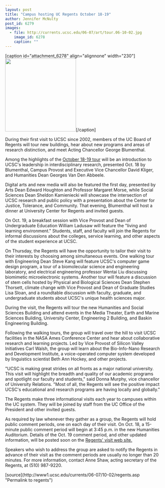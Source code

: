 ```yaml
---
layout: post
title: "Campus hosting UC Regents October 18-19"
author: Jennifer McNulty
post_id: 6279
images:
  - file: http://currents.ucsc.edu/06-07/art/tour.06-10-02.jpg
    image_id: 6278
    caption: ""
---
```


[caption id="attachment_6278" align="alignnone" width="230"]<a href="http://localhost/mysite/wp-content/uploads/2006/10/tour.06-10-02.jpg"><img class="size-full wp-image-6278" src="http://localhost/mysite/wp-content/uploads/2006/10/tour.06-10-02.jpg" alt="" width="230" height="237" /></a>[/caption]
<a name="content" id="content"></a>
<p>
  During their first visit to UCSC since 2002, members of the UC Board of Regents will tour new buildings, hear about new programs and areas of research distinction, and meet Acting Chancellor George Blumenthal.
</p>
<p>
  Among the highlights of the <a href="http://www.ucsc.edu/news_events/regents-visit_10-06/">October 18-19 tour</a> will be an introduction to UCSC's leadership in interdisciplinary research, presented Oct. 18 by Blumenthal, Campus Provost and Executive Vice Chancellor David Kliger, and Humanities Dean Georges Van Den Abbeele.
</p>
<p>
  Digital arts and new media will also be featured the first day, presented by Arts Dean Edward Houghton and Professor Margaret Morse, while Social Sciences Dean Sheldon Kamieniecki will showcase the intersection of UCSC research and public policy with a presentation about the Center for Justice, Tolerance, and Community. That evening, Blumenthal will host a dinner at University Center for Regents and invited guests.
</p>
<p>
  On Oct. 19, a breakfast session with Vice Provost and Dean of Undergraduate Education William Ladusaw will feature the "living and learning environment." Students, staff, and faculty will join the Regents for informal discussions about the colleges, service learning, and other aspects of the student experience at UCSC.
</p>
<p>
  On Thursday, the Regents will have the opportunity to tailor their visit to their interests by choosing among simultaneous events. One walking tour with Engineering Dean Steve Kang will feature UCSC's computer game design program, a tour of a biomolecular science and engineering laboratory, and electrical engineering professor Wentai Liu discussing biomimetic microelectronic systems. Another tour will feature a discussion of stem cells hosted by Physical and Biological Sciences Dean Stephen Thorsett, climate change with Vice Provost and Dean of Graduate Studies Lisa Sloan, and a roundtable discussion with faculty, graduate, and undergraduate students about UCSC's unique health sciences major.
</p>
<p>
  During the visit, the Regents will tour the new Humanities and Social Sciences Building and attend events in the Media Theater, Earth and Marine Sciences Building, University Center, Engineering 2 Building, and Baskin Engineering Building.
</p>
<p>
  Following the walking tours, the group will travel over the hill to visit UCSC facilities in the NASA Ames Conference Center and hear about collaborative research and learning projects. Led by Vice Provost of Silicon Valley Initiatives Carl Walsh, the group will learn about the Bio-Info-Nano Research and Development Institute, a voice-operated computer system developed by linguistics scientist Beth Ann Hockey, and other projects.
</p>
<p>
  "UCSC is making great strides on all fronts as a major national university. This visit will highlight the breadth and quality of our academic programs and spotlight our faculty and students," said Donna Murphy, vice chancellor of University Relations. "Most of all, the Regents will see the positive impact UCSC's educational and research programs are having locally and globally."
</p>
<p>
  The Regents make three informational visits each year to campuses within the UC system. They will be joined by staff from the UC Office of the President and other invited guests.
</p>
<p>
  As required by law whenever they gather as a group, the Regents will hold public comment periods, one on each day of their visit. On Oct. 18, a 15-minute public comment period will begin at 3:45 p.m. in the new Humanities Auditorium. Details of the Oct. 19 comment period, and other updated information, will be posted soon on the <a href="http://www.ucsc.edu/news_events/regents-visit_10-06/">Regents' visit web site.</a>
</p>
<p>
  Speakers who wish to address the group are asked to notify the Regents in advance of their visit as the comment periods are usually no longer than 20 minutes. For more information, contact Anne Shaw, acting secretary of the Regents, at (510) 987-9220.
</p>
[source](http://www1.ucsc.edu/currents/06-07/10-02/regents.asp "Permalink to regents")
